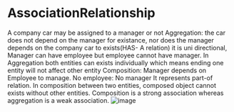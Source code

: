 # AssociationRelationship

A company car may be assigned to a manager or not
Aggregation: the car does not depend on the manager for existance, nor does the manager depends on the company car to exists(HAS- A relation) it is uni directional, Manager can have employee but employee cannot have manager. In Aggregation both entities can exists individually which means ending one entity will not affect other entity
Composition: Manager depends on Employee to manage. No employee: No manager 
It represents part-of relation. In composition between two entities, composed object cannot exists without other entities.
Composition is a strong association whereas  aggregation is a weak association.
![image](https://user-images.githubusercontent.com/28383963/156517319-e45029fd-9ed6-4028-95b2-bb6596057004.png)
